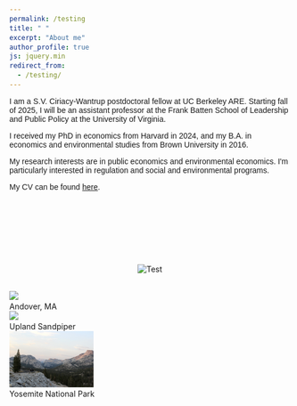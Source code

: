 ```yaml
---
permalink: /testing
title: " "
excerpt: "About me"
author_profile: true
js: jquery.min
redirect_from: 
  - /testing/
---
```


<p style="font-family:Arial"> I am a S.V. Ciriacy-Wantrup postdoctoral fellow at UC Berkeley ARE. Starting fall of 2025, I will be an assistant professor at the Frank Batten School of Leadership and Public Policy at the University of Virginia.</p>

<p style="font-family:Arial"> I received my PhD in economics from Harvard in 2024, and my B.A. in economics and environmental studies from Brown University in 2016.</p>

<p style="font-family:Arial"> My research interests are in public economics and environmental economics. I'm particularly interested in regulation and social and environmental programs.</p>

<p style="font-family:Arial"> My CV can be found <a href="http://jenna-anders.github.io/files/Anders_CV_2023.pdf" target="_blank">here</a>.

</p>

<br>

<p style="text-align:center; margin-top:100px"><img src="images/fortwitter.jpeg" alt="Test" width="300" height="auto"> </p>

<br>

<html>
<head>
<meta name="viewport" content="width=device-width, initial-scale=1">
</head>
<body>

<div class="slideshow-container">

<div class="mySlides fade">
  <img src="images/fortwitter.jpeg" style="width:30%">
  <div class="text">Andover, MA</div>
</div>

<div class="mySlides fade">
  <img src="images/bird.jpeg" style="width:30%">
  <div class="text">Upland Sandpiper</div>
</div>

<div class="mySlides fade">
  <img src="images/yosemite.jpg" style="width:30%">
  <div class="text">Yosemite National Park</div>
</div>

</div>
<br>

<div style="text-align:center">
  <span class="dot"></span> 
  <span class="dot"></span> 
  <span class="dot"></span> 
</div>

<script>
let slideIndex = 0;
showSlides();

function showSlides() {
  let i;
  let slides = document.getElementsByClassName("mySlides");
  let dots = document.getElementsByClassName("dot");
  for (i = 0; i < slides.length; i++) {
    slides[i].style.display = "none";  
  }
  slideIndex++;
  if (slideIndex > slides.length) {slideIndex = 1}    
  for (i = 0; i < dots.length; i++) {
    dots[i].className = dots[i].className.replace(" active", "");
  }
  slides[slideIndex-1].style.display = "block";  
  dots[slideIndex-1].className += " active";
  setTimeout(showSlides, 2000); // Change image every 2 seconds
}
</script>

</body>
</html> 


